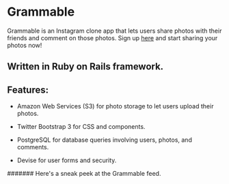 # Grammable

Grammable is an Instagram clone app that lets users share photos with their friends and comment on those photos. Sign up [here](https://grammable-aleks-real.herokuapp.com/) and start sharing your photos now!

## Written in Ruby on Rails framework.

## Features:

* Amazon Web Services (S3) for photo storage to let users upload their photos.

* Twitter Bootstrap 3 for CSS and components.

* PostgreSQL for database queries involving users, photos, and comments.

* Devise for user forms and security.

####### Here's a sneak peek at the Grammable feed.